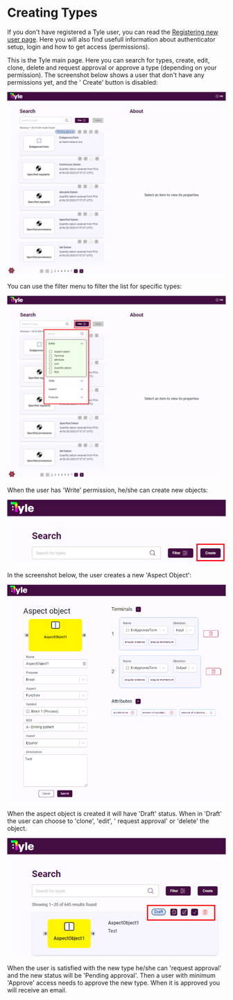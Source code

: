 # Creating Types

If you don't have registered a Tyle user, you can read the [Registering new user page](registering-user.md). Here you will also find
usefull information about authenticator setup, login and how to get access (permissions).

This is the Tyle main page. Here you can search for types, create, edit, clone, delete and request approval or approve a
type (depending on your permission). The screenshot below shows a user that don't have any permissions yet, and the '
Create' button is disabled:

![img.png](img/creatingTypes1.png)

You can use the filter menu to filter the list for specific types:

![img_1.png](img/creatingTypes2.png)

When the user has 'Write' permission, he/she can create new objects:

![img_2.png](img/creatingTypes3.png)

In the screenshot below, the user creates a new 'Aspect Object':

![img_3.png](img/creatingTypes4.png)

When the aspect object is created it will have 'Draft' status. When in 'Draft' the user can choose to 'clone', 'edit', '
request approval' or 'delete' the object.

![img_4.png](img/creatingTypes5.png)

When the user is satisfied with the new type he/she can 'request approval' and the new status will be 'Pending
approval'. Then a user with minimum 'Approve' access needs to approve the new type. When it is approved you will receive
an email.